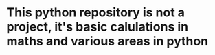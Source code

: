 # This python repository is not a project, it's basic calulations in maths and various areas in python 
